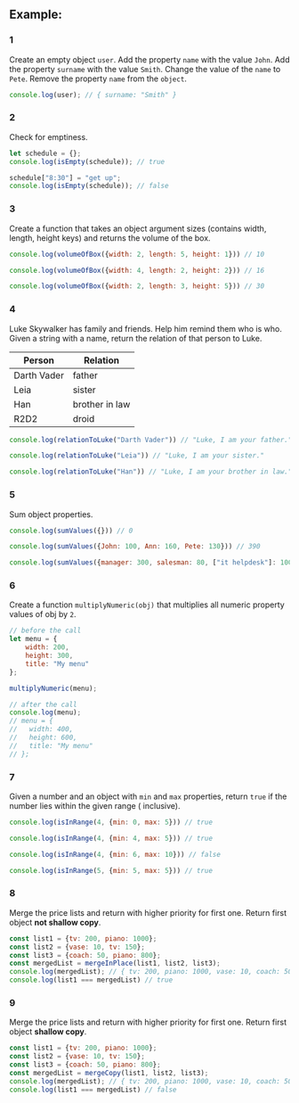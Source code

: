 ## Example:

### 1

Create an empty object `user`.
Add the property `name` with the value `John`.
Add the property `surname` with the value `Smith`.
Change the value of the `name` to `Pete`.
Remove the property `name` from the `object`.

```js
console.log(user); // { surname: "Smith" }
```

### 2

Check for emptiness.

```js
let schedule = {};
console.log(isEmpty(schedule)); // true

schedule["8:30"] = "get up";
console.log(isEmpty(schedule)); // false
```

### 3

Create a function that takes an object argument sizes (contains width, length, height keys) and returns the volume of
the box.

```js
console.log(volumeOfBox({width: 2, length: 5, height: 1})) // 10

console.log(volumeOfBox({width: 4, length: 2, height: 2})) // 16

console.log(volumeOfBox({width: 2, length: 3, height: 5})) // 30
```

### 4

Luke Skywalker has family and friends. Help him remind them who is who. Given a string with a name, return the relation
of that person to Luke.

| Person      | Relation       |
|-------------|----------------|
| Darth Vader | father         |
| Leia        | sister         |
| Han         | brother in law |
| R2D2        | droid          |

```js
console.log(relationToLuke("Darth Vader")) // "Luke, I am your father."

console.log(relationToLuke("Leia")) // "Luke, I am your sister."

console.log(relationToLuke("Han")) // "Luke, I am your brother in law."
```

### 5

Sum object properties.

```js
console.log(sumValues({})) // 0

console.log(sumValues({John: 100, Ann: 160, Pete: 130})) // 390

console.log(sumValues({manager: 300, salesman: 80, ["it helpdesk"]: 100})) // 480
```

### 6

Create a function `multiplyNumeric(obj)` that multiplies all numeric property values of obj by `2`.

```js
// before the call
let menu = {
	width: 200,
	height: 300,
	title: "My menu"
};

multiplyNumeric(menu);

// after the call
console.log(menu);
// menu = {
//   width: 400,
//   height: 600,
//   title: "My menu"
// };
```

### 7

Given a number and an object with `min` and `max` properties, return `true` if the number lies within the given range (
inclusive).

```js
console.log(isInRange(4, {min: 0, max: 5})) // true

console.log(isInRange(4, {min: 4, max: 5})) // true

console.log(isInRange(4, {min: 6, max: 10})) // false

console.log(isInRange(5, {min: 5, max: 5})) // true
```

### 8

Merge the price lists and return with higher priority for first one. Return first object __not shallow copy__.

```js
const list1 = {tv: 200, piano: 1000};
const list2 = {vase: 10, tv: 150};
const list3 = {coach: 50, piano: 800};
const mergedList = mergeInPlace(list1, list2, list3);
console.log(mergedList); // { tv: 200, piano: 1000, vase: 10, coach: 50 }
console.log(list1 === mergedList) // true
```

### 9

Merge the price lists and return with higher priority for first one. Return first object __shallow copy__.

```js
const list1 = {tv: 200, piano: 1000};
const list2 = {vase: 10, tv: 150};
const list3 = {coach: 50, piano: 800};
const mergedList = mergeCopy(list1, list2, list3);
console.log(mergedList); // { tv: 200, piano: 1000, vase: 10, coach: 50 }
console.log(list1 === mergedList) // false
```